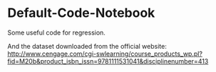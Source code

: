 # Default-Code-Notebook
Some useful code for regression.

And the dataset downloaded from the official website:
http://www.cengage.com/cgi-swlearning/course_products_wp.pl?fid=M20b&product_isbn_issn=9781111531041&disciplinenumber=413

